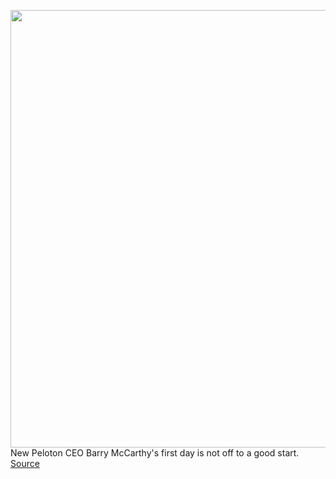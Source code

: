 <img src='https://cdn.vox-cdn.com/thumbor/9VHEsCqo-MEwJlJblwUBD_fGU8g=/0x0:2040x1360/1200x800/filters:focal(857x517:1183x843)/cdn.vox-cdn.com/uploads/chorus_image/image/70490714/akrales_170407_1569_0850.0.0.jpg' width='700px' /><br/>
New Peloton CEO Barry McCarthy's first day is not off to a good start.
<a href='https://www.theverge.com/2022/2/9/22926095/peloton-ceo-all-hands-fired-employees'> Source <a/>
